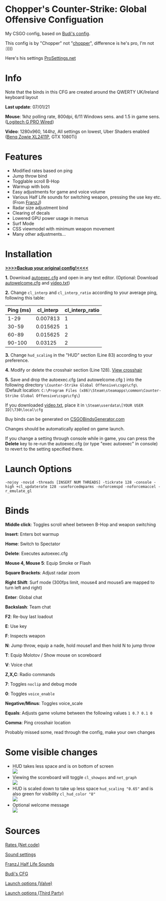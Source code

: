 # Chopper's Counter-Strike: Global Offensive Configuation
My CSGO config, based on [Budi's config](https://gist.github.com/nickbudi/3916475).

This config is by "Chopper" not "[chopper](https://liquipedia.net/counterstrike/Chopper)", difference is he's pro, I'm not :))))
 
 Here's his settings [ProSettings.net](https://prosettings.net/counterstrike/chopper/)
# Info
Note that the binds in this CFG are created around the QWERTY UK/Ireland keyboard layout

**Last update**: 07/01/21

 **Mouse**: 1khz polling rate, 800dpi, 6/11 Windows sens. and 1.5 in game sens. ([Logitech G PRO Wired](https://www.amazon.co.uk/gp/product/B07L9FJS98))
 
 **Video**: 1280x960, 144hz, All settings on lowest, Uber Shaders enabled ([Benq Zowie XL2411P](https://www.amazon.co.uk/BenQ-XL2411P-Sports-Adjustable-eQualizer/dp/B075JGL4WV), GTX 1080Ti)
 
# Features
* Modified rates based on ping
* Jump throw bind
* Togglable scroll B-Hop
* Warmup with bots
* Easy adjustments for game and voice volume
* Various Half Life sounds for switching weapon, pressing the use key etc. (From [FranzJ](https://www.youtube.com/watch?v=KIck3ZEXIfU))
* Radar size adjustment bind
* Clearing of decals
* Lowered GPU power usage in menus
* Surf Mode
* CSS viewmodel with minimum weapon movement
* Many other adjustments...

# Installation
[**>>>>Backup your original config!<<<<**](https://youtu.be/tsXrdzcbmbM?t=30)

**1.** Download [autoexec.cfg](https://raw.githubusercontent.com/Chopper1337/CSGO-CFG/master/autoexec.cfg) and open in any text editor. 
(Optional: Download [autowelcome.cfg](https://raw.githubusercontent.com/Chopper1337/CSGO-CFG/master/autowelcome.cfg) and [video.txt](https://raw.githubusercontent.com/Chopper1337/CSGO-CFG/master/video.txt))

**2.** Change `cl_interp` and `cl_interp_ratio` according to your average ping, following this table:

| Ping (ms) | cl_interp | cl_interp_ratio    |
|-----------|-----------|-------------------|
| 1-29      | 0.007813  | 1 |
| 30-59     | 0.015625  | 1 |
| 60-89     | 0.015625  | 2 |
| 90-100    | 0.03125   | 2 |

**3.** Change `hud_scaling` in the "HUD" section (Line 83) according to your preference.

**4.** Modify or delete the crosshair section (Line 128). [View crosshair](https://github.com/Chopper1337/CSGO-CFG/raw/master/Screenshots/0screenshot.jpg)

**5.** Save and drop the autoexec.cfg (and autowelcome.cfg ) into the following directory
`\Counter-Strike Global Offensive\csgo\cfg\`<br>
(Default location:
`C:\Program Files (x86)\Steam\steamapps\common\Counter-Strike Global Offensive\csgo\cfg\`)

If you downloaded [video.txt](https://raw.githubusercontent.com/Chopper1337/CSGO-CFG/master/video.txt), place it in
`\Steam\userdata\[YOUR USER ID]\730\local\cfg`

Buy binds can be generated on [CSGOBindsGenerator.com](http://csgobindsgenerator.com/)

Changes should be automatically applied on game launch.

If you change a setting through console while in game, you can press the **Delete** key to re-run the autoexec.cfg (or type "exec autoexec" in console) to revert to the setting specified there.

# Launch Options

`-nojoy -novid -threads [INSERT NUM THREADS] -tickrate 128 -console -high +cl_updaterate 128 -useforcedmparms -noforcemspd -noforcemaccel -r_emulate_gl`

# Binds
**Middle click**: Toggles scroll wheel between B-Hop and weapon switching

**Insert**: Enters bot warmup

**Home**: Switch to Spectator

**Delete**: Executes autoexec.cfg

**Mouse 4, Mouse 5**: Equip Smoke or Flash

**Square Brackets**: Adjust radar zoom

**Right Shift**: Surf mode (300fps limit, mouse4 and mouse5 are mapped to turn left and right)

**Enter**: Global chat

**Backslash**: Team chat

**F2**: Re-buy last loadout

**E**: Use key

**F**: Inspects weapon

**N**: Jump throw, equip a nade, hold mouse1 and then hold N to jump throw

**T**: Equip Molotov / Show mouse on scoreboard

**V**: Voice chat

**Z,X,C**: Radio commands

**7**: Toggles `noclip` and debug mode

**0**: Toggles `voice_enable`

**Negative/Minus**: Toggles voice_scale

**Equals**: Adjusts game volume between the following values `1 0.7 0.1 0`

**Comma**: Ping crosshair location

Probably missed some, read through the config, make your own changes

# Some visible changes

* HUD takes less space and is on bottom of screen <br>
![](https://github.com/Chopper1337/CSGO-CFG/raw/master/Screenshots/players-alive.jpg)
* Viewing the scoreboard will toggle `cl_showpos` and `net_graph` <br>
![](https://github.com/Chopper1337/CSGO-CFG/raw/master/Screenshots/scoreboard-info.jpg)
* HUD is scaled down to take up less space `hud_scaling "0.65"` and is also green for visibility `cl_hud_color "8"`<br>
![](https://github.com/Chopper1337/CSGO-CFG/raw/master/Screenshots/0screenshot.jpg)
* Optional welcome message <br>
![](https://github.com/Chopper1337/CSGO-CFG/raw/master/Screenshots/welcome%20message.jpg)

# Sources

[Rates (Net code)](https://steamcommunity.com/sharedfiles/filedetails/?id=795437982)

[Sound settings](https://steamcommunity.com/sharedfiles/filedetails/?id=703059693)

[FranzJ Half Life Sounds](https://www.youtube.com/watch?v=KIck3ZEXIfU)

[Budi's CFG](https://gist.github.com/nickbudi/3916475)

[Launch options (Valve)](https://developer.valvesoftware.com/wiki/Command_Line_Options)

[Launch options (Third Party)](https://totalcsgo.com/launch-options)
